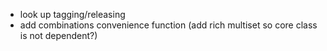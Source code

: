 * look up tagging/releasing
* add combinations convenience function (add rich multiset so core class is not dependent?)
